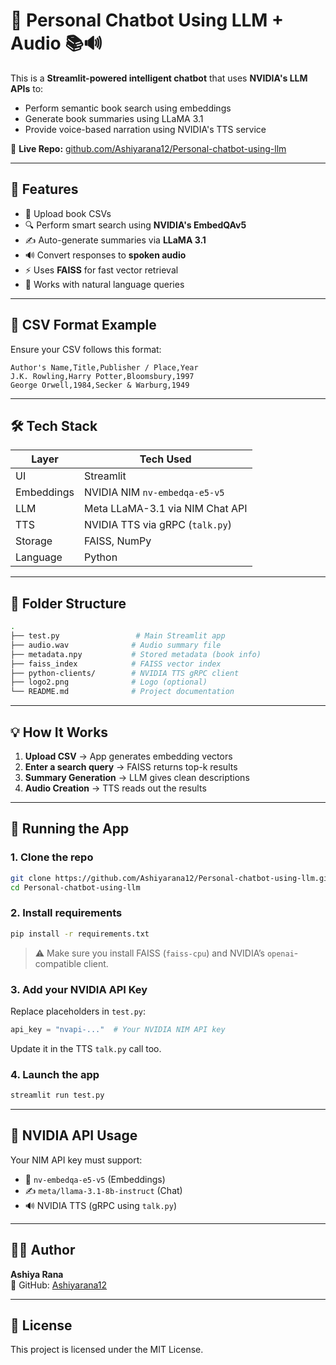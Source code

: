 
# 🤖 Personal Chatbot Using LLM + Audio 📚🔊

This is a **Streamlit-powered intelligent chatbot** that uses **NVIDIA's LLM APIs** to:
- Perform semantic book search using embeddings
- Generate book summaries using LLaMA 3.1
- Provide voice-based narration using NVIDIA's TTS service

🔗 **Live Repo:** [github.com/Ashiyarana12/Personal-chatbot-using-llm](https://github.com/Ashiyarana12/Personal-chatbot-using-llm)

---

## 🚀 Features

- 📂 Upload book CSVs
- 🔍 Perform smart search using **NVIDIA's EmbedQAv5**
- ✍️ Auto-generate summaries via **LLaMA 3.1**
- 🔊 Convert responses to **spoken audio**
- ⚡ Uses **FAISS** for fast vector retrieval
- 🧠 Works with natural language queries

---

## 🧾 CSV Format Example

Ensure your CSV follows this format:

```csv
Author's Name,Title,Publisher / Place,Year
J.K. Rowling,Harry Potter,Bloomsbury,1997
George Orwell,1984,Secker & Warburg,1949
```

---

## 🛠️ Tech Stack

| Layer       | Tech Used                            |
|-------------|---------------------------------------|
| UI          | Streamlit                            |
| Embeddings  | NVIDIA NIM `nv-embedqa-e5-v5`         |
| LLM         | Meta LLaMA-3.1 via NIM Chat API       |
| TTS         | NVIDIA TTS via gRPC (`talk.py`)       |
| Storage     | FAISS, NumPy                          |
| Language    | Python                                |

---

## 📁 Folder Structure

```bash
.
├── test.py                 # Main Streamlit app
├── audio.wav              # Audio summary file
├── metadata.npy           # Stored metadata (book info)
├── faiss_index            # FAISS vector index
├── python-clients/        # NVIDIA TTS gRPC client
├── logo2.png              # Logo (optional)
└── README.md              # Project documentation
```

---

## 💡 How It Works

1. **Upload CSV** → App generates embedding vectors
2. **Enter a search query** → FAISS returns top-k results
3. **Summary Generation** → LLM gives clean descriptions
4. **Audio Creation** → TTS reads out the results

---

## 🧪 Running the App

### 1. Clone the repo

```bash
git clone https://github.com/Ashiyarana12/Personal-chatbot-using-llm.git
cd Personal-chatbot-using-llm
```

### 2. Install requirements

```bash
pip install -r requirements.txt
```

> ⚠️ Make sure you install FAISS (`faiss-cpu`) and NVIDIA’s `openai`-compatible client.

### 3. Add your NVIDIA API Key

Replace placeholders in `test.py`:

```python
api_key = "nvapi-..."  # Your NVIDIA NIM API key
```

Update it in the TTS `talk.py` call too.

### 4. Launch the app

```bash
streamlit run test.py
```

---

## 🔐 NVIDIA API Usage

Your NIM API key must support:

- 🧠 `nv-embedqa-e5-v5` (Embeddings)
- ✍️ `meta/llama-3.1-8b-instruct` (Chat)
- 🔊 NVIDIA TTS (gRPC using `talk.py`)

---

## 👨‍💻 Author

**Ashiya Rana**  
📎 GitHub: [Ashiyarana12](https://github.com/Ashiyarana12)

---

## 📄 License

This project is licensed under the MIT License.
